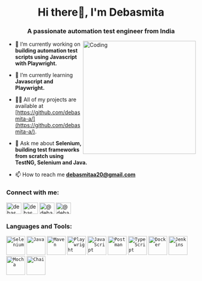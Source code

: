 <h1 align="center">Hi there👋, I'm Debasmita</h1>
<h3 align="center">A passionate automation test engineer from India</h3>
<img align="right" alt="Coding" width="300" src="https://user-images.githubusercontent.com/75851313/151668395-5591532b-28da-46a6-9476-7c9694bcb60e.gif">

- 🔭 I’m currently working on **building automation test scripts using Javascript with Playwright.**

- 🌱 I’m currently learning **Javascript and Playwright.**

- 👨‍💻 All of my projects are available at [https://github.com/debasmita-a/](https://github.com/debasmita-a/).

- 💬 Ask me about **Selenium, building test frameworks from scratch using TestNG, Selenium and Java.**

- 📫 How to reach me **debasmitaa20@gmail.com**

<h3 align="left">Connect with me:</h3>
<p align="left">
<a href="https://dev.to/debasmita-a" target="blank"><img align="center" src="https://raw.githubusercontent.com/rahuldkjain/github-profile-readme-generator/master/src/images/icons/Social/devto.svg" alt="debasmita-a" height="30" width="40" /></a>
<a href="https://linkedin.com/in/debasmita-adhikari" target="blank"><img align="center" src="https://raw.githubusercontent.com/rahuldkjain/github-profile-readme-generator/master/src/images/icons/Social/linked-in-alt.svg" alt="debasmita-adhikari" height="30" width="40" /></a>
<a href="https://hashnode.com/@debasmita-a" target="blank"><img align="center" src="https://raw.githubusercontent.com/rahuldkjain/github-profile-readme-generator/master/src/images/icons/Social/hashnode.svg" alt="@debasmita-a" height="30" width="40" /></a>
<a href="https://medium.com/@debasmita-a" target="blank"><img align="center" src="https://raw.githubusercontent.com/rahuldkjain/github-profile-readme-generator/master/src/images/icons/Social/medium.svg" alt="@debasmita-a" height="30" width="40" /></a>
</p>

<h3 align="left">Languages and Tools:</h3>
<p align="left"> <code><img width="50" src="https://raw.githubusercontent.com/marwin1991/profile-technology-icons/refs/heads/main/icons/selenium.png" alt="Selenium" title="Selenium"/></code>
	<code><img width="50" src="https://raw.githubusercontent.com/marwin1991/profile-technology-icons/refs/heads/main/icons/java.png" alt="Java" title="Java"/></code>
	<code><img width="50" src="https://raw.githubusercontent.com/marwin1991/profile-technology-icons/refs/heads/main/icons/maven.png" alt="Maven" title="Maven"/></code>
	<code><img width="50" src="https://raw.githubusercontent.com/marwin1991/profile-technology-icons/refs/heads/main/icons/playwright.png" alt="Playwright" title="Playwright"/></code>
	<code><img width="50" src="https://raw.githubusercontent.com/marwin1991/profile-technology-icons/refs/heads/main/icons/javascript.png" alt="JavaScript" title="JavaScript"/></code>
	<code><img width="50" src="https://raw.githubusercontent.com/marwin1991/profile-technology-icons/refs/heads/main/icons/postman.png" alt="Postman" title="Postman"/></code>
	<code><img width="50" src="https://raw.githubusercontent.com/marwin1991/profile-technology-icons/refs/heads/main/icons/typescript.png" alt="TypeScript" title="TypeScript"/></code>
	<code><img width="50" src="https://raw.githubusercontent.com/marwin1991/profile-technology-icons/refs/heads/main/icons/docker.png" alt="Docker" title="Docker"/></code>
	<code><img width="50" src="https://raw.githubusercontent.com/marwin1991/profile-technology-icons/refs/heads/main/icons/jenkins.png" alt="Jenkins" title="Jenkins"/></code>
	<code><img width="50" src="https://raw.githubusercontent.com/marwin1991/profile-technology-icons/refs/heads/main/icons/mocha.png" alt="Mocha" title="Mocha"/></code> 
        <code><img width="50" src="https://raw.githubusercontent.com/marwin1991/profile-technology-icons/refs/heads/main/icons/chai.png" alt="Chai" title="Chai"/></code> </p>


